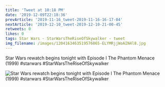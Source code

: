 ```yaml
---
title: 'Tweet at 10:18 PM'
date: '2019-12-09T22:18:36'
prevArticle: '2019-11-16_tweet-2019-11-16-16-17-04'
nextArticle: '2019-12-10_tweet-2019-12-10-21-00-45'
retweets: 0
likes: 0
tags: Star Wars - StarWarsTheRiseOfSkywalker - tweet
img_filename: /images/1204163463519576065-ELYMRjjWoAIN4l8.jpg
---
```

Star Wars rewatch begins tonight with Episode I The Phantom Menace (1999) #starwars #StarWarsTheRiseOfSkywalker

![Star Wars rewatch begins tonight with Episode I The Phantom Menace (1999) #starwars #StarWarsTheRiseOfSkywalker](/images/1204163463519576065-ELYMRjjWoAIN4l8.jpg "Star Wars rewatch begins tonight with Episode I The Phantom Menace (1999) #starwars #StarWarsTheRiseOfSkywalker")
